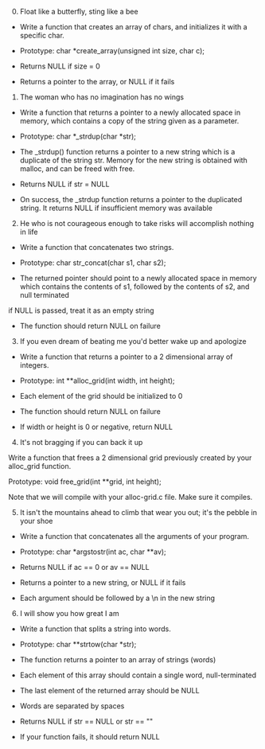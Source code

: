 0. Float like a butterfly, sting like a bee
		
		
- Write a function that creates an array of chars, and initializes it with a specific char.		

		
- Prototype: char *create_array(unsigned int size, char c);
		
- Returns NULL if size = 0
		
- Returns a pointer to the array, or NULL if it fails


1. The woman who has no imagination has no wings		

		
- Write a function that returns a pointer to a newly allocated space in memory, which contains a copy of the string given as a parameter.
		
		
- Prototype: char *_strdup(char *str);
		
- The _strdup() function returns a pointer to a new string which is a duplicate of the string str. Memory for the new string is obtained with malloc, and can be freed with free.
		
- Returns NULL if str = NULL
		
- On success, the _strdup function returns a pointer to the duplicated string. It returns NULL if insufficient memory was available


2. He who is not courageous enough to take risks will accomplish nothing in life		

		
- Write a function that concatenates two strings.

		
- Prototype: char str_concat(char s1, char s2);
		
- The returned pointer should point to a newly allocated space in memory which contains the contents of s1, followed by the contents of s2, and null terminated
		
if NULL is passed, treat it as an empty string
		
- The function should return NULL on failure


3. If you even dream of beating me you'd better wake up and apologize		

		
- Write a function that returns a pointer to a 2 dimensional array of integers.
		
		
- Prototype: int **alloc_grid(int width, int height);
		
- Each element of the grid should be initialized to 0
		
- The function should return NULL on failure
		
- If width or height is 0 or negative, return NULL


4. It's not bragging if you can back it up		

		
Write a function that frees a 2 dimensional grid previously created by your alloc_grid function.

		
Prototype: void free_grid(int **grid, int height);
		
Note that we will compile with your alloc-grid.c file. Make sure it compiles.


5. It isn't the mountains ahead to climb that wear you out; it's the pebble in your shoe

		
- Write a function that concatenates all the arguments of your program.		

		
- Prototype: char *argstostr(int ac, char **av);
		
- Returns NULL if ac == 0 or av == NULL
		
- Returns a pointer to a new string, or NULL if it fails
		
- Each argument should be followed by a \n in the new string  
		

6. I will show you how great I am		

		
- Write a function that splits a string into words.

		
- Prototype: char **strtow(char *str);
		
- The function returns a pointer to an array of strings (words)
		
- Each element of this array should contain a single word, null-terminated
		
- The last element of the returned array should be NULL
		
- Words are separated by spaces
		
- Returns NULL if str == NULL or str == ""
		
- If your function fails, it should return NULL

